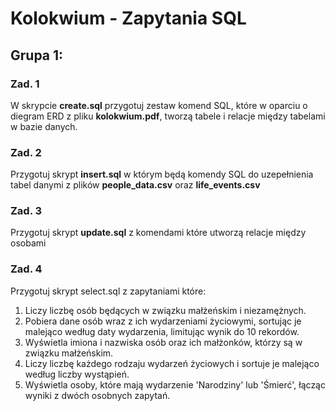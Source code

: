 # Kolokwium - Zapytania SQL

## Grupa 1:

### Zad. 1 
W skrypcie **create.sql** przygotuj zestaw komend SQL, które w oparciu o diegram ERD z pliku **kolokwium.pdf**, tworzą tabele i relacje między tabelami w bazie danych. 
### Zad. 2 
Przygotuj skrypt **insert.sql** w którym będą komendy SQL do uzepełnienia tabel danymi z plików **people_data.csv** oraz **life_events.csv**
### Zad. 3 
Przygotuj skrypt **update.sql** z komendami które utworzą relacje między osobami
### Zad. 4 
Przygotuj skrypt select.sql z zapytaniami które:
1. Liczy liczbę osób będących w związku małżeńskim i niezamężnych. 
2. Pobiera dane osób wraz z ich wydarzeniami życiowymi, sortując je malejąco według daty wydarzenia, limitując wynik do 10 rekordów.
3. Wyświetla imiona i nazwiska osób oraz ich małżonków, którzy są w związku małżeńskim.
4. Liczy liczbę każdego rodzaju wydarzeń życiowych i sortuje je malejąco według liczby wystąpień. 
5. Wyświetla osoby, które mają wydarzenie 'Narodziny' lub 'Śmierć', łącząc wyniki z dwóch osobnych zapytań. 
